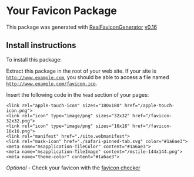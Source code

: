 # Your Favicon Package

This package was generated with [RealFaviconGenerator](https://realfavicongenerator.net/) [v0.16](https://realfavicongenerator.net/change_log#v0.16)

## Install instructions

To install this package:

Extract this package in the root of your web site. If your site is <code>http://www.example.com</code>, you should be able to access a file named <code>http://www.example.com/favicon.ico</code>.

Insert the following code in the `head` section of your pages:

    <link rel="apple-touch-icon" sizes="180x180" href="/apple-touch-icon.png">
    <link rel="icon" type="image/png" sizes="32x32" href="/favicon-32x32.png">
    <link rel="icon" type="image/png" sizes="16x16" href="/favicon-16x16.png">
    <link rel="manifest" href="./site.webmanifest">
    <link rel="mask-icon" href="./safari-pinned-tab.svg" color="#1a6ae3">
    <meta name="msapplication-TileColor" content="#1a6ae3">
    <meta name="msapplication-TileImage" content="/mstile-144x144.png">
    <meta name="theme-color" content="#1a6ae3">

*Optional* - Check your favicon with the [favicon checker](https://realfavicongenerator.net/favicon_checker)